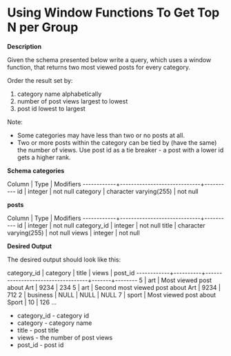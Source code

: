 # Using Window Functions To Get Top N per Group

**Description**

Given the schema presented below write a query, which uses a window function, that returns two most viewed posts for every category.

Order the result set by:

1. category name alphabetically
2. number of post views largest to lowest
3. post id lowest to largest

Note:

* Some categories may have less than two or no posts at all.
* Two or more posts within the category can be tied by (have the same) the number of views. Use post id as a tie breaker - a post with a lower id gets a higher rank.

**Schema**
**categories**

 Column     | Type                        | Modifiers
------------+-----------------------------+----------
id          | integer                     | not null
category    | character varying(255)      | not null


**posts**

 Column     | Type                        | Modifiers
------------+-----------------------------+----------
id          | integer                     | not null
category_id | integer                     | not null
title       | character varying(255)      | not null
views       | integer                     | not null

**Desired Output**

The desired output should look like this:

category_id | category | title                             | views | post_id
------------+----------+-----------------------------------+-------+--------
5           | art      | Most viewed post about Art        | 9234  | 234
5           | art      | Second most viewed post about Art | 9234  | 712
2           | business | NULL                              | NULL  | NULL
7           | sport    | Most viewed post about Sport      | 10    | 126
...

* category_id - category id
* category - category name
* title - post title
* views - the number of post views
* post_id - post id
